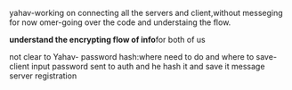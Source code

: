 yahav-working on connecting all the servers and client,without messeging for now
omer-going over the code and understaing the flow.

**understand the encrypting flow of info**for both of us


not clear to Yahav-
password hash:where need to do and where to save-client input password sent to auth and he hash it and save it
message server registration 